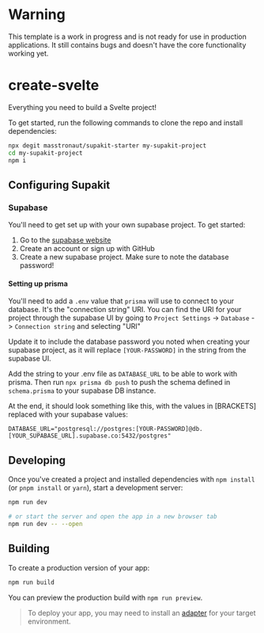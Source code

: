 # Warning

This template is a work in progress and is not ready for use in production applications. It still contains bugs and doesn't have the core functionality working yet.

# create-svelte

Everything you need to build a Svelte project!

To get started, run the following commands to clone the repo and install dependencies:

```bash
npx degit masstronaut/supakit-starter my-supakit-project
cd my-supakit-project
npm i
```

## Configuring Supakit

### Supabase

You'll need to get set up with your own supabase project. To get started:

1. Go to the [supabase website](https://supabase.com/)
2. Create an account or sign up with GitHub
3. Create a new supabase project. Make sure to note the database password!

#### Setting up prisma

You'll need to add a `.env` value that `prisma` will use to connect to your database. It's the "connection string" URI.
You can find the URI for your project through the supabase UI by going to `Project Settings` -> `Database` -> `Connection string` and selecting "URI"

Update it to include the database password you noted when creating your supabase project, as it will replace `[YOUR-PASSWORD]` in the string from the supabase UI.

Add the string to your .env file as `DATABASE_URL` to be able to work with prisma. Then run `npx prisma db push` to push the schema defined in `schema.prisma` to your supabase DB instance.

At the end, it should look something like this, with the values in [BRACKETS] replaced with your supabase values:

```
DATABASE_URL="postgresql://postgres:[YOUR-PASSWORD]@db.[YOUR_SUPABASE_URL].supabase.co:5432/postgres"
```

## Developing

Once you've created a project and installed dependencies with `npm install` (or `pnpm install` or `yarn`), start a development server:

```bash
npm run dev

# or start the server and open the app in a new browser tab
npm run dev -- --open
```

## Building

To create a production version of your app:

```bash
npm run build
```

You can preview the production build with `npm run preview`.

> To deploy your app, you may need to install an [adapter](https://kit.svelte.dev/docs/adapters) for your target environment.

